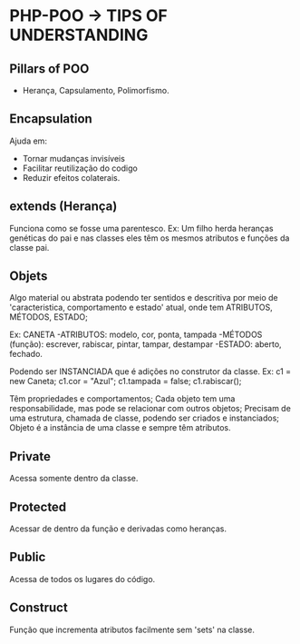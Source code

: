 # PHP-POO -> TIPS OF UNDERSTANDING

## Pillars of POO ##

- Herança, Capsulamento, Polimorfismo.

## Encapsulation ##
Ajuda em:
- Tornar mudanças invisíveis
- Facilitar reutilização do codigo
- Reduzir efeitos colaterais.

## extends (Herança) ##
Funciona como se fosse uma parentesco.
Ex: Um filho herda heranças genéticas do pai e nas classes eles têm os mesmos atributos e funções da classe pai.

## Objets ##
Algo material ou abstrata podendo ter sentidos e descritiva por meio de 'caracteristica, comportamento e estado' atual, onde tem ATRIBUTOS, MÉTODOS, ESTADO;

Ex: CANETA
-ATRIBUTOS: modelo, cor, ponta, tampada
-MÉTODOS (função): escrever, rabiscar, pintar, tampar, destampar
-ESTADO: aberto, fechado.

Podendo ser INSTANCIADA que é adições no construtor da classe.
Ex: 
c1 = new Caneta;
c1.cor = "Azul";
c1.tampada = false;
c1.rabiscar();

Têm propriedades e comportamentos;
Cada objeto tem uma responsabilidade, mas pode se relacionar com outros objetos;
Precisam de uma estrutura, chamada de classe, podendo ser criados e instanciados;
Objeto é a instância de uma classe e sempre têm atributos.

## Private ##
Acessa somente dentro da classe.

## Protected ##
Acessar de dentro da função e derivadas como heranças.

## Public ##
Acessa de todos os lugares do código.

## Construct ##
Função que incrementa atributos facilmente sem 'sets' na classe.
